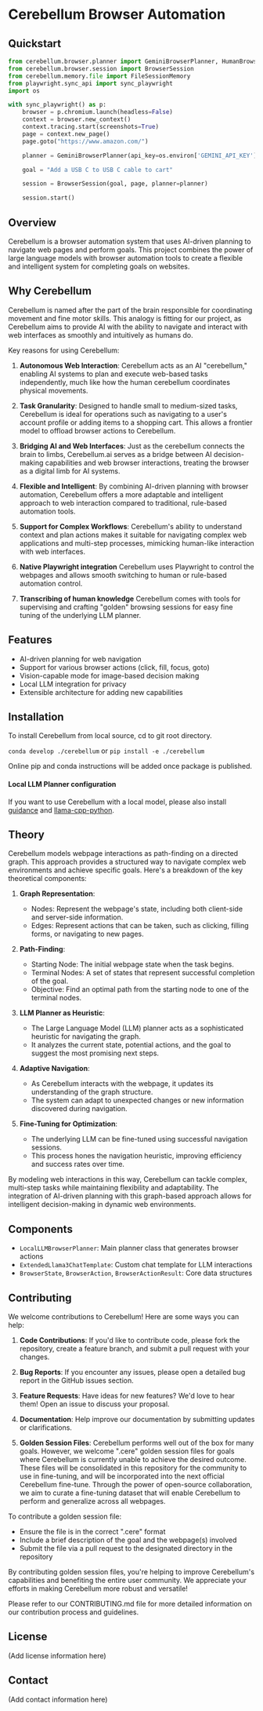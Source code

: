 # Cerebellum Browser Automation

## Quickstart

```python
from cerebellum.browser.planner import GeminiBrowserPlanner, HumanBrowserPlanner
from cerebellum.browser.session import BrowserSession
from cerebellum.memory.file import FileSessionMemory
from playwright.sync_api import sync_playwright
import os

with sync_playwright() as p:
    browser = p.chromium.launch(headless=False)
    context = browser.new_context()
    context.tracing.start(screenshots=True)
    page = context.new_page()
    page.goto("https://www.amazon.com/")

    planner = GeminiBrowserPlanner(api_key=os.environ['GEMINI_API_KEY'])

    goal = "Add a USB C to USB C cable to cart"

    session = BrowserSession(goal, page, planner=planner)

    session.start()

```


## Overview
Cerebellum is a browser automation system that uses AI-driven planning to navigate web pages and perform goals. This project combines the power of large language models with browser automation tools to create a flexible and intelligent system for completing goals on websites.

## Why Cerebellum

Cerebellum is named after the part of the brain responsible for coordinating movement and fine motor skills. This analogy is fitting for our project, as Cerebellum aims to provide AI with the ability to navigate and interact with web interfaces as smoothly and intuitively as humans do.

Key reasons for using Cerebellum:

1. **Autonomous Web Interaction**: Cerebellum acts as an AI "cerebellum," enabling AI systems to plan and execute web-based tasks independently, much like how the human cerebellum coordinates physical movements.

2. **Task Granularity**: Designed to handle small to medium-sized tasks, Cerebellum is ideal for operations such as navigating to a user's account profile or adding items to a shopping cart. This allows a frontier model to offload browser actions to Cerebellum.

3. **Bridging AI and Web Interfaces**: Just as the cerebellum connects the brain to limbs, Cerebellum.ai serves as a bridge between AI decision-making capabilities and web browser interactions, treating the browser as a digital limb for AI systems.

4. **Flexible and Intelligent**: By combining AI-driven planning with browser automation, Cerebellum offers a more adaptable and intelligent approach to web interaction compared to traditional, rule-based automation tools.

5. **Support for Complex Workflows**: Cerebellum's ability to understand context and plan actions makes it suitable for navigating complex web applications and multi-step processes, mimicking human-like interaction with web interfaces.

6. **Native Playwright integration** Cerebellum uses Playwright to control the webpages and allows smooth switching to human or rule-based automation control.

7. **Transcribing of human knowledge** Cerebellum comes with tools for supervising and crafting "golden" browsing sessions for easy fine tuning of the underlying LLM planner.

## Features
- AI-driven planning for web navigation
- Support for various browser actions (click, fill, focus, goto)
- Vision-capable mode for image-based decision making
- Local LLM integration for privacy
- Extensible architecture for adding new capabilities

## Installation

To install Cerebellum from local source, cd to git root directory.

`conda develop ./cerebellum` or `pip install -e ./cerebellum`

Online pip and conda instructions will be added once package is published.

#### Local LLM Planner configuration

If you want to use Cerebellum with a local model, please also install [guidance](https://github.com/guidance-ai/guidance) and [llama-cpp-python](https://github.com/abetlen/llama-cpp-python).

## Theory

Cerebellum models webpage interactions as path-finding on a directed graph. This approach provides a structured way to navigate complex web environments and achieve specific goals. Here's a breakdown of the key theoretical components:

1. **Graph Representation**:
   - Nodes: Represent the webpage's state, including both client-side and server-side information.
   - Edges: Represent actions that can be taken, such as clicking, filling forms, or navigating to new pages.

2. **Path-Finding**:
   - Starting Node: The initial webpage state when the task begins.
   - Terminal Nodes: A set of states that represent successful completion of the goal.
   - Objective: Find an optimal path from the starting node to one of the terminal nodes.

3. **LLM Planner as Heuristic**:
   - The Large Language Model (LLM) planner acts as a sophisticated heuristic for navigating the graph.
   - It analyzes the current state, potential actions, and the goal to suggest the most promising next steps.

4. **Adaptive Navigation**:
   - As Cerebellum interacts with the webpage, it updates its understanding of the graph structure.
   - The system can adapt to unexpected changes or new information discovered during navigation.

5. **Fine-Tuning for Optimization**:
   - The underlying LLM can be fine-tuned using successful navigation sessions.
   - This process hones the navigation heuristic, improving efficiency and success rates over time.

By modeling web interactions in this way, Cerebellum can tackle complex, multi-step tasks while maintaining flexibility and adaptability. The integration of AI-driven planning with this graph-based approach allows for intelligent decision-making in dynamic web environments.



## Components
- `LocalLLMBrowserPlanner`: Main planner class that generates browser actions
- `ExtendedLlama3ChatTemplate`: Custom chat template for LLM interactions
- `BrowserState`, `BrowserAction`, `BrowserActionResult`: Core data structures

## Contributing
We welcome contributions to Cerebellum! Here are some ways you can help:

1. **Code Contributions**: If you'd like to contribute code, please fork the repository, create a feature branch, and submit a pull request with your changes.

2. **Bug Reports**: If you encounter any issues, please open a detailed bug report in the GitHub issues section.

3. **Feature Requests**: Have ideas for new features? We'd love to hear them! Open an issue to discuss your proposal.

4. **Documentation**: Help improve our documentation by submitting updates or clarifications.

5. **Golden Session Files**: Cerebellum performs well out of the box for many goals. However, we welcome ".cere" golden session files for goals where Cerebellum is currently unable to achieve the desired outcome. These files will be consolidated in this repository for the community to use in fine-tuning, and will be incorporated into the next official Cerebellum fine-tune. Through the power of open-source collaboration, we aim to curate a fine-tuning dataset that will enable Cerebellum to perform and generalize across all webpages.

To contribute a golden session file:
- Ensure the file is in the correct ".cere" format
- Include a brief description of the goal and the webpage(s) involved
- Submit the file via a pull request to the designated directory in the repository

By contributing golden session files, you're helping to improve Cerebellum's capabilities and benefiting the entire user community. We appreciate your efforts in making Cerebellum more robust and versatile!

Please refer to our CONTRIBUTING.md file for more detailed information on our contribution process and guidelines.


## License
(Add license information here)

## Contact
(Add contact information here)
